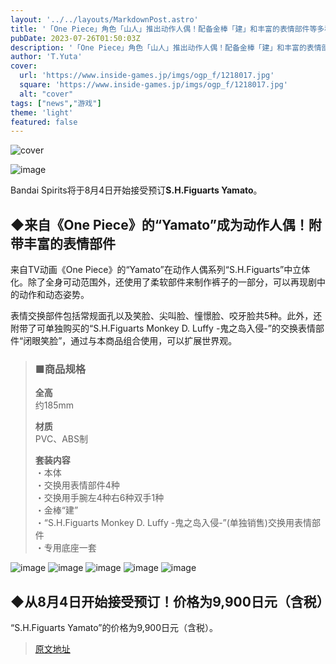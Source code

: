 ```yaml
---
layout: '../../layouts/MarkdownPost.astro'
title: '「One Piece」角色「山人」推出动作人偶！配备金棒「建」和丰富的表情部件等多种选项'
pubDate: 2023-07-26T01:50:03Z
description: '「One Piece」角色「山人」推出动作人偶！配备金棒「建」和丰富的表情部件等多种选项'
author: 'T.Yuta'
cover:
  url: 'https://www.inside-games.jp/imgs/ogp_f/1218017.jpg'
  square: 'https://www.inside-games.jp/imgs/ogp_f/1218017.jpg'
  alt: "cover"
tags: ["news","游戏"]
theme: 'light'
featured: false
---
```


![cover](https://www.inside-games.jp/imgs/ogp_f/1218017.jpg)

![image](https://www.inside-games.jp/imgs/zoom/1218017.jpg)

Bandai Spirits将于8月4日开始接受预订<b>S.H.Figuarts Yamato</b>。

<h2 id="">◆来自《One Piece》的“Yamato”成为动作人偶！附带丰富的表情部件</h2>

来自TV动画《One Piece》的“Yamato”在动作人偶系列“S.H.Figuarts”中立体化。除了全身可动范围外，还使用了柔软部件来制作裤子的一部分，可以再现剧中的动作和动态姿势。

表情交换部件包括常规面孔以及笑脸、尖叫脸、憧憬脸、咬牙脸共5种。此外，还附带了可单独购买的“S.H.Figuarts Monkey D. Luffy -鬼之岛入侵-”的交换表情部件“闭眼笑脸”，通过与本商品组合使用，可以扩展世界观。

<blockquote><h3 id="">■商品规格</h3><p><b>全高</b><br>约185mm</p><p><b>材质</b><br>PVC、ABS制</p><p><b>套装内容</b><br>・本体<br>・交换用表情部件4种<br>・交换用手腕左4种右6种双手1种<br>・金棒“建”<br>・“S.H.Figuarts Monkey D. Luffy -鬼之岛入侵-”(单独销售)交换用表情部件<br>・专用底座一套</p></blockquote>

![image](https://www.inside-games.jp/imgs/zoom/1218029.png)
![image](https://www.inside-games.jp/imgs/zoom/1218021.jpg)
![image](https://www.inside-games.jp/imgs/zoom/1218022.jpg)
![image](https://www.inside-games.jp/imgs/zoom/1218023.jpg)
![image](https://www.inside-games.jp/imgs/zoom/1218019.png)

<h2 id="">◆从8月4日开始接受预订！价格为9,900日元（含税）</h2>

“S.H.Figuarts Yamato”的价格为9,900日元（含税）。

>[原文地址](https://www.inside-games.jp/article/2023/07/26/147408.html)  